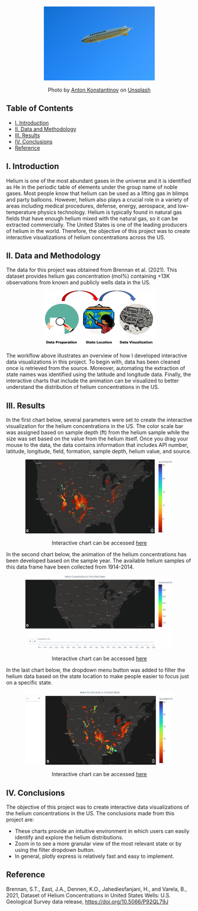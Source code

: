 <p align="center">
  <img width="300" height="200" src="https://github.com/a-pradono/us_helium/blob/main/Images/header.jpg">
</p>
<p align="center">
Photo by <a href="https://unsplash.com/@anton_konstantinov?utm_source=unsplash&utm_medium=referral&utm_content=creditCopyText">Anton Konstantinov</a> on <a   href="https://unsplash.com/s/photos/blimp?utm_source=unsplash&utm_medium=referral&utm_content=creditCopyText">Unsplash</a>
</p>

## Table of Contents

- [I. Introduction](#i-introduction)
- [II. Data and Methodology](#ii-data-and-methodology)
- [III. Results](#iii-results)
- [IV. Conclusions](#iv-conclusions)
- [Reference](#reference)

## I. Introduction
Helium is one of the most abundant gases in the universe and it is identified as He in the periodic table of elements under the group name of noble gases. Most people know that helium can be used as a lifting gas in blimps and party balloons. However, helium also plays a crucial role in a variety of areas including medical procedures, defense, energy, aerospace, and low-temperature physics technology. Helium is typically found in natural gas fields that have enough helium mixed with the natural gas, so it can be extracted commercially. The United States is one of the leading producers of helium in the world. Therefore, the objective of this project was to create interactive visualizations of helium concentrations across the US. 

## II. Data and Methodology
The data for this project was obtained from Brennan et al. (2021). This dataset provides helium gas concentration (mol%) containing +13K observations from known and publicly wells data in the US. 

<p align="center">
  <img width="300" height="150" src="https://github.com/a-pradono/us_helium/blob/main/Images/workflow.jpg">
</p>

The workflow above illustrates an overview of how I developed interactive data visualizations in this project. To begin with, data has been cleaned once is retrieved from the source. Moreover, automating the extraction of state names was identified using the latitude and longitude data. Finally, the interactive charts that include the animation can be visualized to better understand the distribution of helium concentrations in the US. 

## III. Results
In the first chart below, several parameters were set to create the interactive visualization for the helium concentrations in the US. The color scale bar was assigned based on sample depth (ft) from the helium sample while the size was set based on the value from the helium itself. Once you drag your mouse to the data, the data contains information that includes API number, latitude, longitude, field, formation, sample depth, helium value, and source.

<p align="center">
  <img width="400" height="200" src="https://github.com/a-pradono/us_helium/blob/main/Images/plot01.gif">
</p>
<p align="center">
Interactive chart can be accessed <a href="https://datapane.com/u/apradono94/reports/MA1p5Rk/chart-1/">here</a>
</p>

In the second chart below, the animation of the helium concentrations has been developed based on the sample year. The available helium samples of this data frame have been collected from 1914-2014.

<p align="center">
  <img width="400" height="200" src="https://github.com/a-pradono/us_helium/blob/main/Images/plot02.gif">
</p>
<p align="center">
Interactive chart can be accessed <a href="https://datapane.com/u/apradono94/reports/Y3YVwO7/chart-2/">here</a>
</p>

In the last chart below, the dropdown menu button was added to filter the helium data based on the state location to make people easier to focus just on a specific state.

<p align="center">
  <img width="400" height="200" src="https://github.com/a-pradono/us_helium/blob/main/Images/plot03.gif">
</p>
<p align="center">
Interactive chart can be accessed <a href="https://datapane.com/u/apradono94/reports/E7yl2P3/chart-3/">here</a>
</p>

## IV. Conclusions
The objective of this project was to create interactive data visualizations of the helium concentrations in the US. The conclusions made from this project are:
  * These charts provide an intuitive environment in which users can easily identify and explore the helium distributions.
  * Zoom in to see a more granular view of the most relevant state or by using the filter dropdown button.   
  * In general, plotly express is relatively fast and easy to implement. 
 
 ## Reference
Brennan, S.T., East, J.A., Dennen, K.O., Jahediesfanjani, H., and Varela, B., 2021, Dataset of Helium Concentrations in United States Wells: U.S. Geological Survey data release, https://doi.org/10.5066/P92QL79J
